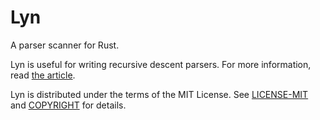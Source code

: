 # Lyn

A parser scanner for Rust.

Lyn is useful for writing recursive descent parsers. For more information, read [the article]().

Lyn is distributed under the terms of the MIT License. See
[LICENSE-MIT](LICENSE-MIT) and [COPYRIGHT](COPYRIGHT) for details.